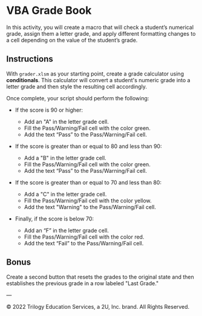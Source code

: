 # VBA Grade Book

In this activity, you will create a macro that will check a student’s numerical grade, assign them a letter grade, and apply different formatting changes to a cell depending on the value of the student’s grade. 

## Instructions

With `grader.xlsm` as your starting point, create a grade calculator using **conditionals**. This calculator will convert a student's numeric grade into a letter grade and then style the resulting cell accordingly.

Once complete, your script should perform the following:

* If the score is 90 or higher:
  * Add an "A" in the letter grade cell.
  * Fill the Pass/Warning/Fail cell with the color green.
  * Add the text “Pass” to the Pass/Warning/Fail cell.

* If the score is greater than or equal to 80 and less than 90: 
  * Add a "B" in the letter grade cell.
  * Fill the Pass/Warning/Fail cell with the color green. 
  * Add the text “Pass” to the Pass/Warning/Fail cell.
  

* If the score is greater than or equal to 70 and less than 80: 
  * Add a "C" in the letter grade cell. 
  * Fill the Pass/Warning/Fail cell with the color yellow.
  * Add the text "Warning" to the Pass/Warning/Fail cell.

* Finally, if the score is below 70:
  * Add an “F” in the letter grade cell. 
  * Fill the Pass/Warning/Fail cell with the color red. 
  * Add the text “Fail” to the Pass/Warning/Fail cell.

## Bonus

Create a second button that resets the grades to the original state and then establishes the previous grade in a row labeled "Last Grade."

—

© 2022 Trilogy Education Services, a 2U, Inc. brand. All Rights Reserved.

